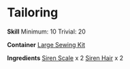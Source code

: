 <!-- TITLE: Siren Scale Cape -->
<!-- SUBTITLE: A designer cape sewn with real siren scales -->

# Tailoring
**Skill**
Minimum: 10
Trivial: 20

**Container**
[Large Sewing Kit](large-sewing-kit)

**Ingredients**
[Siren Scale](siren-scale) x 2
[Siren Hair](siren-hair) x 2